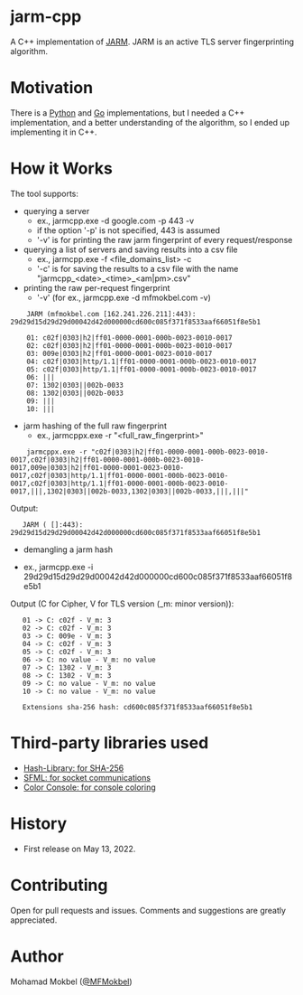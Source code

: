 # jarm-cpp

A C++ implementation of [JARM](https://engineering.salesforce.com/easily-identify-malicious-servers-on-the-internet-with-jarm-e095edac525a). JARM is an active TLS server fingerprinting algorithm.

# Motivation

There is a [Python](https://github.com/salesforce/jarm) and [Go](https://github.com/RumbleDiscovery/jarm-go) implementations, but I needed a C++ implementation, and a better understanding of the algorithm, so I ended up implementing it in C++.

# How it Works

The tool supports:
* querying a server
  - ex., jarmcpp.exe -d google.com -p 443 -v
  - if the option '-p' is not specified, 443 is assumed
  - '-v' is for printing the raw jarm fingerprint of every request/response
* querying a list of servers and saving results into a csv file
  - ex., jarmcpp.exe -f <file_domains_list> -c
  - '-c' is for saving the results to a csv file with the name "jarmcpp\_\<date\>\_\<time\>\_<am|pm>.csv"
* printing the raw per-request fingerprint
   - '-v' (for ex., jarmcpp.exe -d mfmokbel.com -v)
``` 
    JARM (mfmokbel.com [162.241.226.211]:443): 29d29d15d29d29d00042d42d000000cd600c085f371f8533aaf66051f8e5b1

    01: c02f|0303|h2|ff01-0000-0001-000b-0023-0010-0017
    02: c02f|0303|h2|ff01-0000-0001-000b-0023-0010-0017
    03: 009e|0303|h2|ff01-0000-0001-0023-0010-0017
    04: c02f|0303|http/1.1|ff01-0000-0001-000b-0023-0010-0017
    05: c02f|0303|http/1.1|ff01-0000-0001-000b-0023-0010-0017
    06: |||
    07: 1302|0303||002b-0033
    08: 1302|0303||002b-0033
    09: |||
    10: |||
```
* jarm hashing of the full raw fingerprint
  - ex., jarmcppx.exe -r "<full_raw_fingerprint>"
``` 
    jarmcppx.exe -r "c02f|0303|h2|ff01-0000-0001-000b-0023-0010-0017,c02f|0303|h2|ff01-0000-0001-000b-0023-0010-0017,009e|0303|h2|ff01-0000-0001-0023-0010-0017,c02f|0303|http/1.1|ff01-0000-0001-000b-0023-0010-0017,c02f|0303|http/1.1|ff01-0000-0001-000b-0023-0010-0017,|||,1302|0303||002b-0033,1302|0303||002b-0033,|||,|||" 
```
 Output:
 ```
    JARM ( []:443): 29d29d15d29d29d00042d42d000000cd600c085f371f8533aaf66051f8e5b1
 ```
 * demangling a jarm hash
  - ex., jarmcpp.exe -i 29d29d15d29d29d00042d42d000000cd600c085f371f8533aaf66051f8e5b1
 
 Output (C for Cipher, V for TLS version (_m: minor version)):
 ```
    01 -> C: c02f - V_m: 3
    02 -> C: c02f - V_m: 3
    03 -> C: 009e - V_m: 3
    04 -> C: c02f - V_m: 3
    05 -> C: c02f - V_m: 3
    06 -> C: no value - V_m: no value
    07 -> C: 1302 - V_m: 3
    08 -> C: 1302 - V_m: 3
    09 -> C: no value - V_m: no value
    10 -> C: no value - V_m: no value

    Extensions sha-256 hash: cd600c085f371f8533aaf66051f8e5b1  
 ```
# Third-party libraries used

- [Hash-Library: for SHA-256](https://github.com/stbrumme/hash-library)
- [SFML: for socket communications](https://www.sfml-dev.org/index.php)
- [Color Console: for console coloring](https://github.com/imfl/color-console)
 
# History
 
 - First release on May 13, 2022.
 
# Contributing

Open for pull requests and issues. Comments and suggestions are greatly appreciated.

# Author

Mohamad Mokbel ([@MFMokbel](https://twitter.com/MFMokbel))
